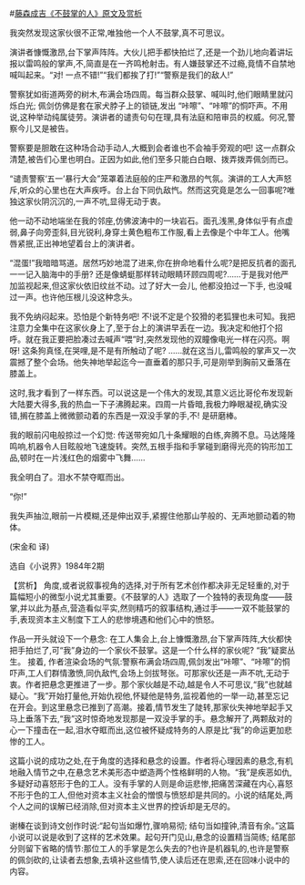 #[藤森成吉《不鼓掌的人》原文及赏析](https://www.vrrw.net/wx/15379.html)

我突然发现这家伙很不正常,唯独他一个人不鼓掌,真不可思议。

演讲者慷慨激昂,台下掌声阵阵。大伙儿把手都快拍烂了,还是一个劲儿地向着讲坛报以雷鸣般的掌声,不,简直是在一齐鸣枪射击。有人嫌鼓掌还不过瘾,竟情不自禁地喊叫起来。“对! 一点不错!”“我们都挨了打!”“警察是我们的敌人!”

警察犹如街道两旁的树木,布满会场四周。每当群众鼓掌、喊叫时,他们眼睛里就闪烁白光; 佩剑仿佛是套在家犬脖子上的锁链,发出 “咔嚓”、“咔嚓”的恫吓声。不用说,这种举动纯属徒劳。演讲者的谴责句句在理,具有法庭和陪审员的权威。何况,警察今儿又是被告。

警察要是胆敢在这种场合动手动人,大概到会者谁也不会袖手旁观的吧! 这一点群众清楚,被告们心里也明白。正因为如此,他们至多只能白白眼、拨弄拨弄佩剑而已。

“谴责警察‘五一’暴行大会”笼罩着法庭般的庄严和激昂的气氛。演讲的工人大声怒斥,听众的心里也在大声疾呼。台上台下同仇敌忾。然而这究竟是怎么一回事呢?唯独这家伙阴沉沉的,一声不吭,显得无动于衷。

他一动不动地端坐在我的邻座,仿佛波涛中的一块岩石。面孔浅黑,身体似乎有点虚弱,鼻子向旁歪斜,目光锐利,身穿土黄色粗布工作服,看上去像是个中年工人。他嘴唇紧抿,正出神地望着台上的演讲者。

“混蛋!”我暗暗骂道。居然巧妙地混了进来,你在拚命地看什么呢?是把反抗者的面孔一一记入脑海中的手册? 还是像蜻蜓那样转动眼睛环顾四周呢?……于是我对他严加监视起来,但这家伙依旧纹丝不动。过了好大一会儿, 他都没拍过一下手, 也没喊过一声。也许他压根儿没这种念头。

我不免纳闷起来。恐怕是个新特务吧! 不!说不定是个狡猾的老狐狸也未可知。我把注意力全集中在这家伙身上了,至于台上的演讲早丢在一边。我决定和他打个招呼。就在我正要把脸凑过去喊声“喂”时,突然发现他的双瞳像电光一样在闪亮。啊呀! 这条狗真怪,在哭哩,是不是有所触动了呢? ……就在这当儿,雷鸣般的掌声又一次震撼了整个会场。他失神地举起迄今一直垂着的那只手,可是刚举到胸前又垂落在膝盖上。

这时,我才看到了一样东西。可以说这是一个伟大的发现,其意义远比哥伦布发现新大陆要大得多,我的热血一下子沸腾起来。四周一片昏暗,我极力睁眼凝视,确实没错,搁在膝盖上微微颤动着的东西是一双没手掌的手,不! 是研磨棒。

我的眼前闪电般掠过一个幻觉: 传送带宛如几十条耀眼的白练,奔腾不息。马达隆隆鸣响,机器令人目眩般地飞速旋转。突然,五根手指和手掌碰到磨得光亮的钩形加工品,顿时在一片浅红色的烟雾中飞舞……

我全明白了。泪水不禁夺眶而出。

“你!”

我失声抽泣,眼前一片模糊,还是伸出双手,紧握住他那山芋般的、无声地颤动着的物体。

(宋金和 译)

选自《小说界》1984年2期



【赏析】 角度,或者说叙事视角的选择,对于所有艺术创作都决非无足轻重的,对于篇幅短小的微型小说尤其重要。《不鼓掌的人》选取了一个独特的表现角度——鼓掌,并以此为基点,营造看似平实,然则精巧的叙事结构,通过手——一双不能鼓掌的手,表现资本主义制度下工人的悲惨境遇和他们心中的愤怒。

作品一开头就设下一个悬念: 在工人集会上,台上慷慨激昂,台下掌声阵阵,大伙都快把手拍烂了,可“我”身边的一个家伙不鼓掌。这是一个什么样的家伙呢? “我”疑窦丛生。 接着, 作者渲染会场的气氛:警察布满会场四周,佩剑发出“咔嚓”、“咔嚓”的恫吓声,工人们群情激愤,同仇敌忾,会场上剑拔弩张。可那家伙还是一声不吭,无动于衷。作者把悬念更推进了一步。那个家伙越是不动,越是令人不可思议,“我”也就越疑心。“我”开始打量他,开始仇视他,怀疑他是特务,监视着他的一举一动,甚至忘记在开会。到这里悬念已推到了高潮。接着,情节发生了陡转,那家伙失神地举起手又马上垂落下去,“我”这时惊奇地发现那是一双没手掌的手。悬念解开了,两颗敌对的心一下撞击在一起,泪水夺眶而出,这位被怀疑成特务的人原是比“我”的命运更加悲惨的工人。

这篇小说的成功之处,在于角度的选择和悬念的设置。作者将心理因素的悬念,有机地融入情节之中,在悬念艺术美形态中塑造两个性格鲜明的人物。“我”是疾恶如仇,多疑好动喜怒形于色的工人。没有手掌的人则是命运悲惨,把痛苦深藏在内心,喜怒不形于色的工人,但他对资本主义社会的憎恨与愤怒却是共同的。小说的结尾处,两个人之间的误解已经消除,但对资本主义世界的控诉却是无尽的。

谢榛在谈到诗文创作时说:“起句当如爆竹,骤响易彻; 结句当如撞钟,清音有余。”这篇小说可以说是收到了这样的艺术效果。起句开门见山,悬念的设置精当简练; 结尾部分则留下省略的情节:那位工人的手掌是怎么失去的?也许是机器轧的,也许是警察的佩剑砍的,让读者去想象,去填补这些情节,使人读后还在思索,还在回味小说中的内容。

